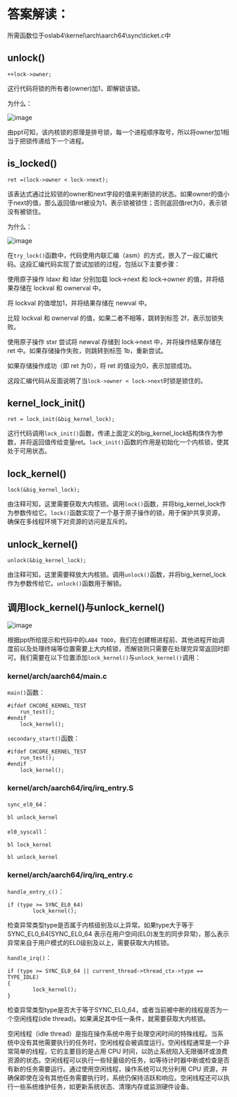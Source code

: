 # 答案解读：
所需函数位于oslab4\kernel\arch\aarch64\sync\ticket.c中
## unlock()
```
++lock->owner;
```
这行代码将锁的所有者(owner)加1，即解锁该锁。

为什么：

![image](https://github.com/litterqi/operating-system/assets/123362884/49a874de-6c74-4889-9270-6f16f8875483)

由ppt可知，该内核锁的原理是排号锁，每一个进程顺序取号，所以将owner加1相当于把锁传递给下一个进程。
## is_locked()
```
ret =(lock->owner < lock->next);
```
该表达式通过比较锁的owner和next字段的值来判断锁的状态。如果owner的值小于next的值，那么返回值ret被设为1，表示锁被锁住；否则返回值ret为0，表示锁没有被锁住。

为什么：

![image](https://github.com/litterqi/operating-system/assets/123362884/58af3fe2-244f-4305-b33d-cc3c6ce8692b)

在`try_lock()`函数中，代码使用内联汇编（asm）的方式，嵌入了一段汇编代码。这段汇编代码实现了尝试加锁的过程，包括以下主要步骤：

使用原子操作 ldaxr 和 ldar 分别加载 lock->next 和 lock->owner 的值，并将结果存储在 lockval 和 ownerval 中。

将 lockval 的值增加1，并将结果存储在 newval 中。

比较 lockval 和 ownerval 的值，如果二者不相等，跳转到标签 2f，表示加锁失败。

使用原子操作 stxr 尝试将 newval 存储到 lock->next 中，并将操作结果存储在 ret 中。如果存储操作失败，则跳转到标签 1b，重新尝试。

如果存储操作成功（即 ret 为0），将 ret 的值设为0，表示加锁成功。

这段汇编代码从反面说明了当`lock->owner < lock->next`时锁是锁住的。
## kernel_lock_init()
```
ret = lock_init(&big_kernel_lock);
```
这行代码调用`lock_init()`函数，传递上面定义的big_kernel_lock结构体作为参数，并将返回值传给变量ret。`lock_init()`函数的作用是初始化一个内核锁，使其处于可用状态。
## lock_kernel()
```
lock(&big_kernel_lock);
```
由注释可知，这里需要获取大内核锁。调用`lock()`函数，并将big_kernel_lock作为参数传给它。`lock()`函数实现了一个基于原子操作的锁，用于保护共享资源，确保在多线程环境下对资源的访问是互斥的。
## unlock_kernel()
```
unlock(&big_kernel_lock);
```
由注释可知，这里需要释放大内核锁。调用`unlock()`函数，并将big_kernel_lock作为参数传给它。`unlock()`函数用于解锁。
## 调用lock_kernel()与unlock_kernel()
![image](https://github.com/litterqi/operating-system/assets/123362884/a2793519-0464-48fb-bd74-718850063c7c)

根据ppt所给提示和代码中的`LAB4 TODO`，我们在创建根进程前、其他进程开始调度前以及处理终端等位置需要上大内核锁，而解锁则只需要在处理完异常返回时即可。我们需要在以下位置添加`lock_kernel()`与`unlock_kernel()`调用：
### kernel/arch/aarch64/main.c
`main()`函数：

```
#ifdef CHCORE_KERNEL_TEST
	run_test();
#endif
	lock_kernel();
```

`secondary_start()`函数：

```
#ifdef CHCORE_KERNEL_TEST
	run_test();
#endif
	lock_kernel();
```
### kernel/arch/aarch64/irq/irq_entry.S
`sync_el0_64`：

```
bl unlock_kernel
```

`el0_syscall`：

```
bl lock_kernel
```
```
bl unlock_kernel
```
### kernel/arch/aarch64/irq/irq_entry.c
`handle_entry_c()`：

```
if (type >= SYNC_EL0_64)
        lock_kernel();
```
检查异常类型type是否属于内核级别及以上异常。如果type大于等于SYNC_EL0_64(SYNC_EL0_64 表示在用户空间(EL0)发生的同步异常)，那么表示异常来自于用户模式的EL0级别及以上，需要获取大内核锁。

`handle_irq()`：

```
if (type >= SYNC_EL0_64 || current_thread->thread_ctx->type == TYPE_IDLE)
{
    	lock_kernel();
}
```
检查异常类型type是否大于等于SYNC_EL0_64，或者当前被中断的线程是否为一个空闲线程(idle thread)。如果满足其中任一条件，就需要获取大内核锁。

空闲线程（idle thread）是指在操作系统中用于处理空闲时间的特殊线程。当系统中没有其他需要执行的任务时，空闲线程会被调度运行。空闲线程通常是一个非常简单的线程，它的主要目的是占用 CPU 时间，以防止系统陷入无限循环或浪费资源的状态。空闲线程可以执行一些轻量级的任务，如等待计时器中断或检查是否有新的任务需要运行。通过使用空闲线程，操作系统可以充分利用 CPU 资源，并确保即使在没有其他任务需要执行时，系统仍保持活跃和响应。空闲线程还可以执行一些系统维护任务，如更新系统状态、清理内存或监测硬件设备。
